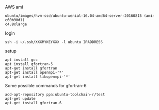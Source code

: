 AWS ami
```
ubuntu/images/hvm-ssd/ubuntu-xenial-16.04-amd64-server-20160815 (ami-c60b90d1)
c4.8xlarge
```

login
```
ssh -i ~/.ssh/XXXMYKEYXXX -l ubuntu IPADDRESS
```

setup
```
apt install gcc
apt install gfortran-5
apt-get install gfortran
apt-get install openmpi-'*'
apt-get install libopenmpi-'*'
```


Some possible commands for gfortran-6
```
add-apt-repository ppa:ubuntu-toolchain-r/test
apt-get update
apt-get install gfortran-6
```


